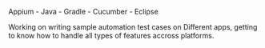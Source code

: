 Appium - Java - Gradle - Cucumber - Eclipse

Working on writing sample automation test cases on Different apps, getting to know how to handle all types of features accross platforms.
